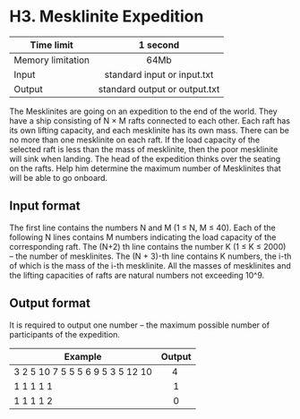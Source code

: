 # H3. Mesklinite Expedition


| Time limit     | 1 second           |
| ------------- |:-------------:|
|  Memory limitation   | 64Mb| 
| Input  | standard input or input.txt | 
| Output | standard output or output.txt | 

The Mesklinites are going on an expedition to the end of the world. They have a ship consisting of N × M rafts connected to each other. Each raft has its own lifting capacity, and each mesklinite has its own mass. There can be no more than one mesklinite on each raft. If the load capacity of the selected raft is less than the mass of mesklinite, then the poor mesklinite will sink when landing.
The head of the expedition thinks over the seating on the rafts. Help him determine the maximum number of Mesklinites that will be able to go onboard.

## **Input format**

The first line contains the numbers N and M (1 ≤ N, M ≤ 40). Each of the following N lines contains M numbers indicating the load capacity of the corresponding raft. The (N+2) th line contains the number K (1 ≤ K ≤ 2000) – the number of mesklinites. The (N + 3)-th line contains K numbers, the i-th of which is the mass of the i-th mesklinite. All the masses of mesklinites and the lifting capacities of rafts are natural numbers not exceeding 10^9.

## **Output format**

It is required to output one number – the maximum possible number of participants of the expedition.

| Example    | Output        |
| ------------- |:-------------:|
|  3 2 5 10 7 5 5 5 6 9 5 3 5 12 10| 4 |
| 1 1 1 1 1| 1|
| 1 1 1 1 2| 0 |




